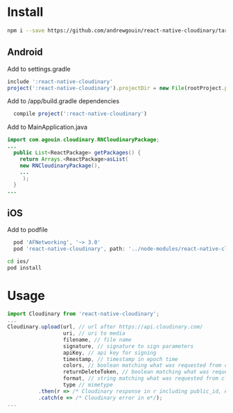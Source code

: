 # Install
```bash
npm i --save https://github.com/andrewgouin/react-native-cloudinary/tarball/master
```
## Android

Add to settings.gradle
```javascript
include ':react-native-cloudinary'
project(':react-native-cloudinary').projectDir = new File(rootProject.projectDir, '../node_modules/react-native-cloudinary/android')
```

Add to /app/build.gradle dependencies
```javascript
  compile project(':react-native-cloudinary')
```

Add to MainApplication.java
```java
import com.agouin.cloudinary.RNCloudinaryPackage;
...
  public List<ReactPackage> getPackages() {
    return Arrays.<ReactPackage>asList(
    new RNCloudinaryPackage(),
    ...
     );
  }
...
```

## iOS

Add to podfile
```javascript
  pod 'AFNetworking', '~> 3.0'
  pod 'react-native-cloudinary', path: '../node-modules/react-native-cloudinary'
```

```bash
cd ios/
pod install
```

# Usage
```javascript
import Cloudinary from 'react-native-cloudinary';
...
Cloudinary.upload(url, // url after https://api.cloudinary.com/
                  uri, // uri to media
                  filename, // file name
                  signature, // signature to sign parameters
                  apiKey, // api key for signing
                  timestamp, // timestamp in epoch time
                  colors, // boolean matching what was requested from cloudinary
                  returnDeleteToken, // boolean matching what was requested from cloudinary
                  format, // string matching what was requested from cloudinary
                  type // mimetype
          .then(r => /* Cloudinary response in r including public_id, etc. */)
          .catch(e => /* Cloudinary error in e*/);
...
```

